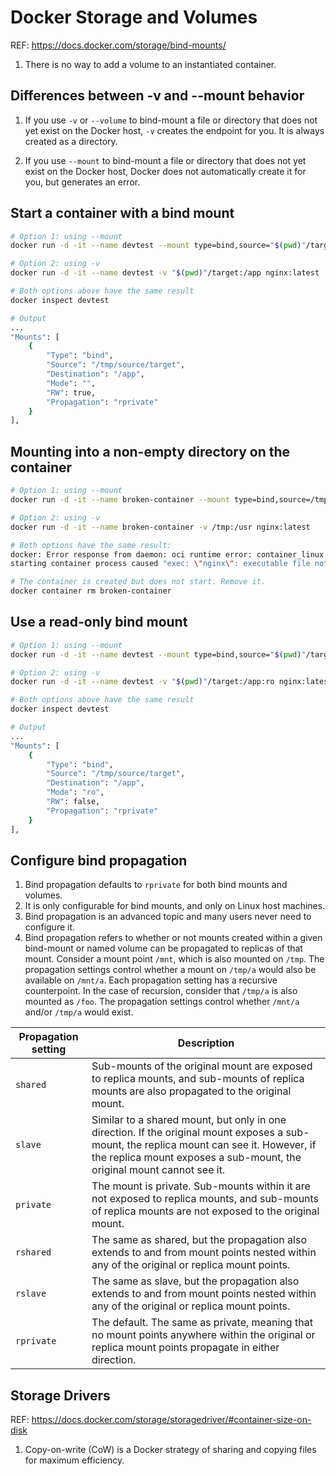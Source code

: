 # Docker Storage and Volumes

REF: https://docs.docker.com/storage/bind-mounts/

1. There is no way to add a volume to an instantiated container.


## Differences between -v and --mount behavior

1. If you use `-v` or `--volume` to bind-mount a file or directory that does not yet exist on the Docker host, `-v`
   creates the endpoint for you. It is always created as a directory.

1. If you use `--mount` to bind-mount a file or directory that does not yet exist on the Docker host, Docker does not
   automatically create it for you, but generates an error.


## Start a container with a bind mount

```bash
# Option 1: using --mount
docker run -d -it --name devtest --mount type=bind,source="$(pwd)"/target,target=/app nginx:latest

# Option 2: using -v
docker run -d -it --name devtest -v "$(pwd)"/target:/app nginx:latest

# Both options above have the same result
docker inspect devtest

# Output
...
"Mounts": [
    {
        "Type": "bind",
        "Source": "/tmp/source/target",
        "Destination": "/app",
        "Mode": "",
        "RW": true,
        "Propagation": "rprivate"
    }
],
```


## Mounting into a non-empty directory on the container

```bash
# Option 1: using --mount
docker run -d -it --name broken-container --mount type=bind,source=/tmp,target=/usr nginx:latest

# Option 2: using -v
docker run -d -it --name broken-container -v /tmp:/usr nginx:latest

# Both options have the same result:
docker: Error response from daemon: oci runtime error: container_linux.go:262:
starting container process caused "exec: \"nginx\": executable file not found in $PATH".

# The container is created but does not start. Remove it.
docker container rm broken-container
 ```


## Use a read-only bind mount

```bash
# Option 1: using --mount
docker run -d -it --name devtest --mount type=bind,source="$(pwd)"/target,target=/app,readonly nginx:latest

# Option 2: using -v
docker run -d -it --name devtest -v "$(pwd)"/target:/app:ro nginx:latest

# Both options above have the same result
docker inspect devtest

# Output
...
"Mounts": [
    {
        "Type": "bind",
        "Source": "/tmp/source/target",
        "Destination": "/app",
        "Mode": "ro",
        "RW": false,
        "Propagation": "rprivate"
    }
],
```


## Configure bind propagation

1. Bind propagation defaults to `rprivate` for both bind mounts and volumes. 
1. It is only configurable for bind mounts, and only on Linux host machines.
1. Bind propagation is an advanced topic and many users never need to configure it.
1. Bind propagation refers to whether or not mounts created within a given bind-mount or named volume can be
   propagated to replicas of that mount. Consider a mount point `/mnt`, which is also mounted on `/tmp`. The
   propagation settings control whether a mount on `/tmp/a` would also be available on `/mnt/a`. Each propagation
   setting has a recursive counterpoint. In the case of recursion, consider that `/tmp/a` is also mounted as `/foo`.
   The propagation settings control whether `/mnt/a` and/or `/tmp/a` would exist.

| Propagation setting | Description |
|---------------------|-------------|
| `shared`  | Sub-mounts of the original mount are exposed to replica mounts, and sub-mounts of replica mounts are also propagated to the original mount. |
| `slave`   | Similar to a shared mount, but only in one direction. If the original mount exposes a sub-mount, the replica mount can see it. However, if the replica mount exposes a sub-mount, the original mount cannot see it. |
| `private` | The mount is private. Sub-mounts within it are not exposed to replica mounts, and sub-mounts of replica mounts are not exposed to the original mount. |
| `rshared` | The same as shared, but the propagation also extends to and from mount points nested within any of the original or replica mount points. |
| `rslave`  | The same as slave, but the propagation also extends to and from mount points nested within any of the original or replica mount points. |
| `rprivate`| The default. The same as private, meaning that no mount points anywhere within the original or replica mount points propagate in either direction. |



## Storage Drivers

REF: https://docs.docker.com/storage/storagedriver/#container-size-on-disk

1. Copy-on-write (CoW) is a Docker strategy of sharing and copying files for maximum efficiency.